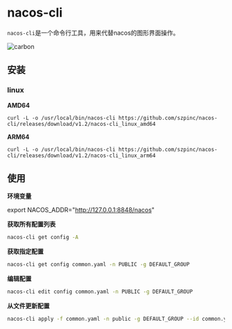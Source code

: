 # nacos-cli

`nacos-cli`是一个命令行工具，用来代替nacos的图形界面操作。

![carbon](https://github.com/szpinc/nacos-cli/assets/19821378/2899922a-e7c7-402d-80d4-a6bb27912efc)



## 安装
### linux

**AMD64**

`curl -L -o /usr/local/bin/nacos-cli https://github.com/szpinc/nacos-cli/releases/download/v1.2/nacos-cli_linux_amd64`

**ARM64**

`curl -L -o /usr/local/bin/nacos-cli https://github.com/szpinc/nacos-cli/releases/download/v1.2/nacos-cli_linux_arm64`

## 使用

**环境变量**

export NACOS_ADDR="http://127.0.0.1:8848/nacos"

**获取所有配置列表**

``` bash
nacos-cli get config -A
```

**获取指定配置**

``` bash
nacos-cli get config common.yaml -n PUBLIC -g DEFAULT_GROUP
```

**编辑配置**

``` bash
nacos-cli edit config common.yaml -n PUBLIC -g DEFAULT_GROUP
```

**从文件更新配置**

``` bash
nacos-cli apply -f common.yaml -n public -g DEFAULT_GROUP --id common.yaml
```
